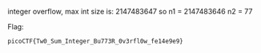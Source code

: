 integer overflow, max int size is: 2147483647
so n1 = 2147483646 n2 = 77

Flag:
```
picoCTF{Tw0_Sum_Integer_Bu773R_0v3rfl0w_fe14e9e9}
```
